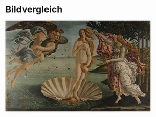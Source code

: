 # Bildvergleich
[![The Birth of Venus](../Working%20Materials/The%20Birth%20of%20Venus.png)](https://de.wikipedia.org/wiki/Die_Geburt_der_Venus_(Botticelli))
